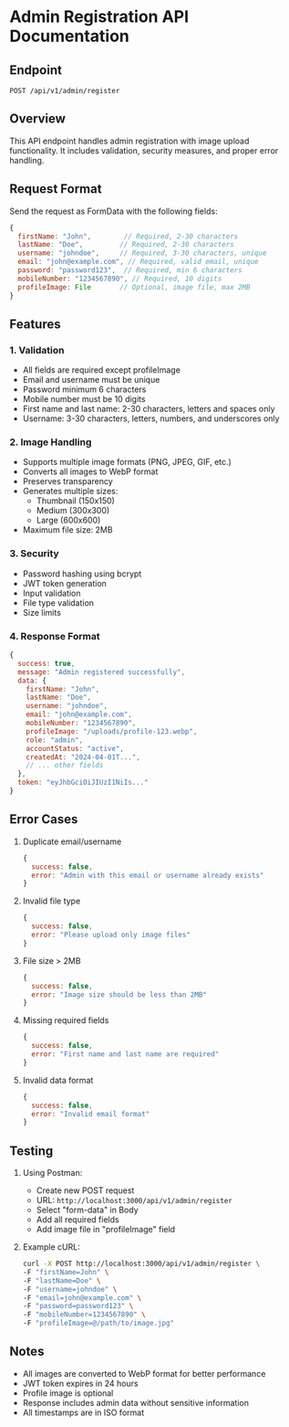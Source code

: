 # Admin Registration API Documentation

## Endpoint
```
POST /api/v1/admin/register
```

## Overview
This API endpoint handles admin registration with image upload functionality. It includes validation, security measures, and proper error handling.

## Request Format
Send the request as FormData with the following fields:

```javascript
{
  firstName: "John",        // Required, 2-30 characters
  lastName: "Doe",         // Required, 2-30 characters
  username: "johndoe",     // Required, 3-30 characters, unique
  email: "john@example.com", // Required, valid email, unique
  password: "password123",  // Required, min 6 characters
  mobileNumber: "1234567890", // Required, 10 digits
  profileImage: File       // Optional, image file, max 2MB
}
```

## Features

### 1. Validation
- All fields are required except profileImage
- Email and username must be unique
- Password minimum 6 characters
- Mobile number must be 10 digits
- First name and last name: 2-30 characters, letters and spaces only
- Username: 3-30 characters, letters, numbers, and underscores only

### 2. Image Handling
- Supports multiple image formats (PNG, JPEG, GIF, etc.)
- Converts all images to WebP format
- Preserves transparency
- Generates multiple sizes:
  - Thumbnail (150x150)
  - Medium (300x300)
  - Large (600x600)
- Maximum file size: 2MB

### 3. Security
- Password hashing using bcrypt
- JWT token generation
- Input validation
- File type validation
- Size limits

### 4. Response Format
```javascript
{
  success: true,
  message: "Admin registered successfully",
  data: {
    firstName: "John",
    lastName: "Doe",
    username: "johndoe",
    email: "john@example.com",
    mobileNumber: "1234567890",
    profileImage: "/uploads/profile-123.webp",
    role: "admin",
    accountStatus: "active",
    createdAt: "2024-04-01T...",
    // ... other fields
  },
  token: "eyJhbGciOiJIUzI1NiIs..."
}
```

## Error Cases
1. Duplicate email/username
   ```javascript
   {
     success: false,
     error: "Admin with this email or username already exists"
   }
   ```

2. Invalid file type
   ```javascript
   {
     success: false,
     error: "Please upload only image files"
   }
   ```

3. File size > 2MB
   ```javascript
   {
     success: false,
     error: "Image size should be less than 2MB"
   }
   ```

4. Missing required fields
   ```javascript
   {
     success: false,
     error: "First name and last name are required"
   }
   ```

5. Invalid data format
   ```javascript
   {
     success: false,
     error: "Invalid email format"
   }
   ```

## Testing
1. Using Postman:
   - Create new POST request
   - URL: `http://localhost:3000/api/v1/admin/register`
   - Select "form-data" in Body
   - Add all required fields
   - Add image file in "profileImage" field

2. Example cURL:
   ```bash
   curl -X POST http://localhost:3000/api/v1/admin/register \
   -F "firstName=John" \
   -F "lastName=Doe" \
   -F "username=johndoe" \
   -F "email=john@example.com" \
   -F "password=password123" \
   -F "mobileNumber=1234567890" \
   -F "profileImage=@/path/to/image.jpg"
   ```

## Notes
- All images are converted to WebP format for better performance
- JWT token expires in 24 hours
- Profile image is optional
- Response includes admin data without sensitive information
- All timestamps are in ISO format 